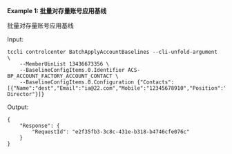 **Example 1: 批量对存量账号应用基线**

批量对存量账号应用基线

Input: 

```
tccli controlcenter BatchApplyAccountBaselines --cli-unfold-argument  \
    --MemberUinList 13436673356 \
    --BaselineConfigItems.0.Identifier ACS-BP_ACCOUNT_FACTORY_ACCOUNT_CONTACT \
    --BaselineConfigItems.0.Configuration {"Contacts":[{"Name":"dest","Email":"ia@22.com","Mobile":"12345678910","Position":"Technical Director"}]}
```

Output: 
```
{
    "Response": {
        "RequestId": "e2f35fb3-3c8c-431e-b318-b4746cfe076c"
    }
}
```

